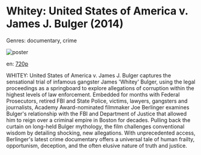 # Whitey: United States of America v. James J. Bulger (2014)

Genres: documentary, crime

![poster](http://image.tmdb.org/t/p/w500/jjtYEGgLJE1b1bvgm4Mn6vYXTLw.jpg)

en:
  [720p](magnet:?xt=urn:btih:2718F1B57EDE6512E21E22E3700795F0B50A3355&tr=udp://glotorrents.pw:6969/announce&tr=udp://tracker.opentrackr.org:1337/announce&tr=udp://torrent.gresille.org:80/announce&tr=udp://tracker.openbittorrent.com:80&tr=udp://tracker.coppersurfer.tk:6969&tr=udp://tracker.leechers-paradise.org:6969&tr=udp://p4p.arenabg.ch:1337&tr=udp://tracker.internetwarriors.net:1337)
  


WHITEY: United States of America v. James J. Bulger captures the sensational trial of infamous gangster James 'Whitey' Bulger, using the legal proceedings as a springboard to explore allegations of corruption within the highest levels of law enforcement. Embedded for months with Federal Prosecutors, retired FBI and State Police, victims, lawyers, gangsters and journalists, Academy Award-nominated filmmaker Joe Berlinger examines Bulger's relationship with the FBI and Department of Justice that allowed him to reign over a criminal empire in Boston for decades. Pulling back the curtain on long-held Bulger mythology, the film challenges conventional wisdom by detailing shocking, new allegations. With unprecedented access, Berlinger's latest crime documentary offers a universal tale of human frailty, opportunism, deception, and the often elusive nature of truth and justice.